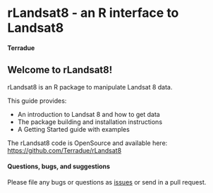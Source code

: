 # rLandsat8 - an R interface to Landsat8

#### Terradue

## Welcome to rLandsat8!

rLandsat8 is an R package to manipulate Landsat 8 data.

This guide provides:

* An introduction to Landsat 8 and how to get data 
* The package building and installation instructions
* A Getting Started guide with examples

The rLandsat8 code is OpenSource and available here: https://github.com/Terradue/rLandsat8

#### Questions, bugs, and suggestions

Please file any bugs or questions as [issues](https://github.com/Terradue/rLandsat8/issues/new) or send in a pull request.
